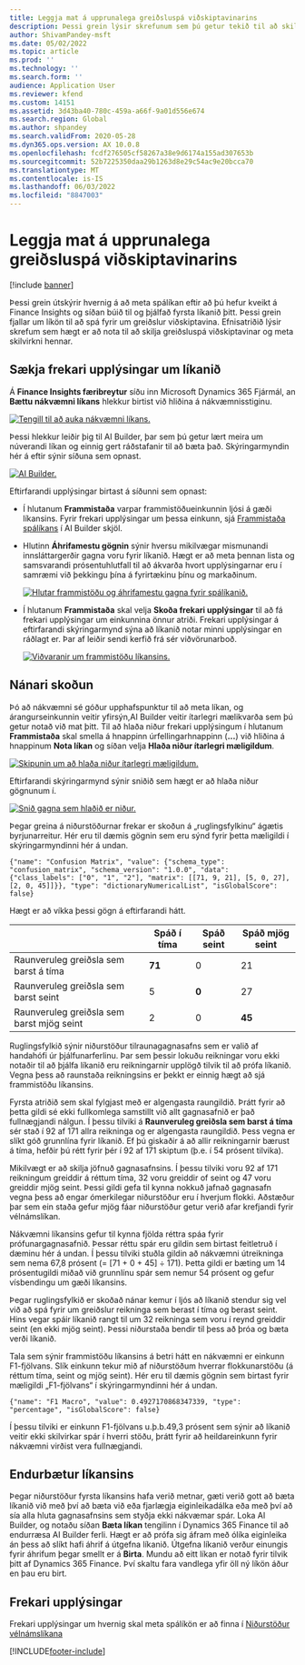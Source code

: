 ```yaml
---
title: Leggja mat á upprunalega greiðsluspá viðskiptavinarins
description: Þessi grein lýsir skrefunum sem þú getur tekið til að skilja greiðsluspálíkan viðskiptavina og meta skilvirkni þess.
author: ShivamPandey-msft
ms.date: 05/02/2022
ms.topic: article
ms.prod: ''
ms.technology: ''
ms.search.form: ''
audience: Application User
ms.reviewer: kfend
ms.custom: 14151
ms.assetid: 3d43ba40-780c-459a-a66f-9a01d556e674
ms.search.region: Global
ms.author: shpandey
ms.search.validFrom: 2020-05-28
ms.dyn365.ops.version: AX 10.0.8
ms.openlocfilehash: fcdf276505cf58267a38e9d6174a155ad307653b
ms.sourcegitcommit: 52b7225350daa29b1263d8e29c54ac9e20bcca70
ms.translationtype: MT
ms.contentlocale: is-IS
ms.lasthandoff: 06/03/2022
ms.locfileid: "8847003"
---
```

# <a name="evaluate-the-initial-customer-payment-prediction-model"></a>Leggja mat á upprunalega greiðsluspá viðskiptavinarins

[!include [banner](../includes/banner.md)]

Þessi grein útskýrir hvernig á að meta spálíkan eftir að þú hefur kveikt á Finance Insights og síðan búið til og þjálfað fyrsta líkanið þitt. Þessi grein fjallar um líkön til að spá fyrir um greiðslur viðskiptavina. Efnisatriðið lýsir skrefum sem hægt er að nota til að skilja greiðsluspá viðskiptavinar og meta skilvirkni hennar.

## <a name="getting-details-about-the-model"></a>Sækja frekari upplýsingar um líkanið

Á **Finance Insights færibreytur** síðu inn Microsoft Dynamics 365 Fjármál, an **Bættu nákvæmni líkans** hlekkur birtist við hliðina á nákvæmnisstiginu.

[![Tengill til að auka nákvæmni líkans.](./media/prediction-model.png)](./media/prediction-model.png)

Þessi hlekkur leiðir þig til AI Builder, þar sem þú getur lært meira um núverandi líkan og einnig gert ráðstafanir til að bæta það. Skýringarmyndin hér á eftir sýnir síðuna sem opnast.

[![AI Builder.](./media/what-to-predict.png)](./media/what-to-predict.png)

Eftirfarandi upplýsingar birtast á síðunni sem opnast:

- Í hlutanum **Frammistaða** varpar frammistöðueinkunnin ljósi á gæði líkansins. Fyrir frekari upplýsingar um þessa einkunn, sjá [Frammistaða spálíkans](/ai-builder/prediction-performance) í AI Builder skjöl.
- Hlutinn **Áhrifamestu gögnin** sýnir hversu mikilvægar mismunandi innsláttargerðir gagna voru fyrir líkanið. Hægt er að meta þennan lista og samsvarandi prósentuhlutfall til að ákvarða hvort upplýsingarnar eru í samræmi við þekkingu þína á fyrirtækinu þínu og markaðinum.

    [![Hlutar frammistöðu og áhrifamestu gagna fyrir spálíkanið.](./media/models.png)](./media/models.png)

- Í hlutanum **Frammistaða** skal velja **Skoða frekari upplýsingar** til að fá frekari upplýsingar um einkunnina önnur atriði. Frekari upplýsingar á eftirfarandi skýringarmynd sýna að líkanið notar minni upplýsingar en ráðlagt er. Þar af leiðir sendi kerfið frá sér viðvörunarboð.

    [![Viðvaranir um frammistöðu líkansins.](./media/details.png)](./media/details.png)

## <a name="digging-deeper"></a>Nánari skoðun

Þó að nákvæmni sé góður upphafspunktur til að meta líkan, og árangurseinkunnin veitir yfirsýn,AI Builder veitir ítarlegri mælikvarða sem þú getur notað við mat þitt. Til að hlaða niður frekari upplýsingum í hlutanum **Frammistaða** skal smella á hnappinn úrfellingarhnappinn (**...**) við hliðina á hnappinum **Nota líkan** og síðan velja **Hlaða niður ítarlegri mæligildum**.

[![Skipunin um að hlaða niður ítarlegri mæligildum.](./media/performance.png)](./media/performance.png)

Eftirfarandi skýringarmynd sýnir sniðið sem hægt er að hlaða niður gögnunum í.

[![Snið gagna sem hlaðið er niður.](./media/data-format.png)](./media/data-format.png)

Þegar greina á niðurstöðurnar frekar er skoðun á „ruglingsfylkinu“ ágætis byrjunarreitur. Hér eru til dæmis gögnin sem eru sýnd fyrir þetta mæligildi í skýringarmyndinni hér á undan.

`{"name": "Confusion Matrix", "value": {"schema_type": "confusion_matrix", "schema_version": "1.0.0", "data": {"class_labels": ["0", "1", "2"], "matrix": [[71, 9, 21], [5, 0, 27], [2, 0, 45]]}}, "type": "dictionaryNumericalList", "isGlobalScore": false}`

Hægt er að víkka þessi gögn á eftirfarandi hátt.

| &nbsp;                   | Spáð í tíma | Spáð seint | Spáð mjög seint |
|--------------------------|-------------------|----------------|---------------------|
| Raunveruleg greiðsla sem barst á tíma   | **71**            | 0              | 21                  |
| Raunveruleg greiðsla sem barst seint      | 5                 | **0**          | 27                  |
| Raunveruleg greiðsla sem barst mjög seint | 2                 | 0              | **45**              |

Ruglingsfylkið sýnir niðurstöður tilraunagagnasafns sem er valið af handahófi úr þjálfunarferlinu. Þar sem þessir lokuðu reikningar voru ekki notaðir til að þjálfa líkanið eru reikningarnir upplögð tilvik til að prófa líkanið. Vegna þess að raunstaða reikningsins er þekkt er einnig hægt að sjá frammistöðu líkansins.

Fyrsta atriðið sem skal fylgjast með er algengasta raungildið. Þrátt fyrir að þetta gildi sé ekki fullkomlega samstillt við allt gagnasafnið er það fullnægjandi nálgun. Í þessu tilviki á **Raunveruleg greiðsla sem barst á tíma** sér stað í 92 af 171 allra reikninga og er algengasta raungildið. Þess vegna er slíkt góð grunnlína fyrir líkanið. Ef þú giskaðir á að allir reikningarnir bærust á tíma, hefðir þú rétt fyrir þér í 92 af 171 skiptum (þ.e. í 54 prósent tilvika).

Mikilvægt er að skilja jöfnuð gagnasafnsins. Í þessu tilviki voru 92 af 171 reikningum greiddir á réttum tíma, 32 voru greiddir of seint og 47 voru greiddir mjög seint. Þessi gildi gefa til kynna nokkuð jafnað gagnasafn vegna þess að engar ómerkilegar niðurstöður eru í hverjum flokki. Aðstæður þar sem ein staða gefur mjög fáar niðurstöður getur verið afar krefjandi fyrir vélnámslíkan.

Nákvæmni líkansins gefur til kynna fjölda réttra spáa fyrir prófunargagnasafnið. Þessar réttu spár eru gildin sem birtast feitletruð í dæminu hér á undan. Í þessu tilviki stuðla gildin að nákvæmni útreikninga sem nema 67,8 prósent (= \[71 + 0 + 45\] ÷ 171). Þetta gildi er bæting um 14 prósentugildi miðað við grunnlínu spár sem nemur 54 prósent og gefur vísbendingu um gæði líkansins.

Þegar ruglingsfylkið er skoðað nánar kemur í ljós að líkanið stendur sig vel við að spá fyrir um greiðslur reikninga sem berast í tíma og berast seint. Hins vegar spáir líkanið rangt til um 32 reikninga sem voru í reynd greiddir seint (en ekki mjög seint). Þessi niðurstaða bendir til þess að þróa og bæta verði líkanið.

Tala sem sýnir frammistöðu líkansins á betri hátt en nákvæmni er einkunn F1-fjölvans. Slík einkunn tekur mið af niðurstöðum hverrar flokkunarstöðu (á réttum tíma, seint og mjög seint). Hér eru til dæmis gögnin sem birtast fyrir mæligildi „F1-fjölvans“ í skýringarmyndinni hér á undan.

`{"name": "F1 Macro", "value": 0.4927170868347339, "type": "percentage", "isGlobalScore": false}`

Í þessu tilviki er einkunn F1-fjölvans u.þ.b.49,3 prósent sem sýnir að líkanið veitir ekki skilvirkar spár í hverri stöðu, þrátt fyrir að heildareinkunn fyrir nákvæmni virðist vera fullnægjandi.

## <a name="improving-the-model"></a>Endurbætur líkansins

Þegar niðurstöður fyrsta líkansins hafa verið metnar, gæti verið gott að bæta líkanið við með því að bæta við eða fjarlægja eiginleikadálka eða með því að sía alla hluta gagnasafnsins sem styðja ekki nákvæmar spár. Loka AI Builder, og notaðu síðan **Bæta líkan** tengilinn í Dynamics 365 Finance til að endurræsa AI Builder ferli. Hægt er að prófa sig áfram með ólíka eiginleika án þess að slíkt hafi áhrif á útgefna líkanið. Útgefna líkanið verður einungis fyrir áhrifum þegar smellt er á **Birta**. Mundu að eitt líkan er notað fyrir tilvik þitt af Dynamics 365 Finance. Því skaltu fara vandlega yfir öll ný líkön áður en þau eru birt.

## <a name="for-more-information"></a>Frekari upplýsingar

Frekari upplýsingar um hvernig skal meta spálíkön er að finna í [Niðurstöður vélnámslíkana](confusion-matrix.md)

[!INCLUDE[footer-include](../../includes/footer-banner.md)]
